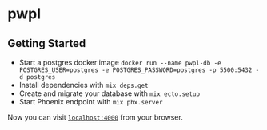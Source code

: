 # pwpl

## Getting Started

- Start a postgres docker image `docker run --name pwpl-db -e POSTGRES_USER=postgres -e POSTGRES_PASSWORD=postgres -p 5500:5432 -d postgres`
- Install dependencies with `mix deps.get`
- Create and migrate your database with `mix ecto.setup`
- Start Phoenix endpoint with `mix phx.server`

Now you can visit [`localhost:4000`](http://localhost:4000) from your browser.

